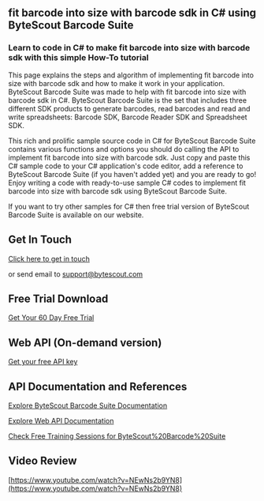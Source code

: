 ## fit barcode into size with barcode sdk in C# using ByteScout Barcode Suite

### Learn to code in C# to make fit barcode into size with barcode sdk with this simple How-To tutorial

This page explains the steps and algorithm of implementing fit barcode into size with barcode sdk and how to make it work in your application. ByteScout Barcode Suite was made to help with fit barcode into size with barcode sdk in C#. ByteScout Barcode Suite is the set that includes three different SDK products to generate barcodes, read barcodes and read and write spreadsheets: Barcode SDK, Barcode Reader SDK and Spreadsheet SDK.

This rich and prolific sample source code in C# for ByteScout Barcode Suite contains various functions and options you should do calling the API to implement fit barcode into size with barcode sdk.  Just copy and paste this C# sample code to your C# application's code editor, add a reference to ByteScout Barcode Suite (if you haven't added yet) and you are ready to go! Enjoy writing a code with ready-to-use sample C# codes to implement fit barcode into size with barcode sdk using ByteScout Barcode Suite.

 If you want to try other samples for C# then free trial version of ByteScout Barcode Suite is available on our website.

## Get In Touch

[Click here to get in touch](https://bytescout.zendesk.com/hc/en-us/requests/new?subject=ByteScout%20Barcode%20Suite%20Question)

or send email to [support@bytescout.com](mailto:support@bytescout.com?subject=ByteScout%20Barcode%20Suite%20Question) 

## Free Trial Download

[Get Your 60 Day Free Trial](https://bytescout.com/download/web-installer?utm_source=github-readme)

## Web API (On-demand version)

[Get your free API key](https://pdf.co/documentation/api?utm_source=github-readme)

## API Documentation and References

[Explore ByteScout Barcode Suite Documentation](https://bytescout.com/documentation/index.html?utm_source=github-readme)

[Explore Web API Documentation](https://pdf.co/documentation/api?utm_source=github-readme)

[Check Free Training Sessions for ByteScout%20Barcode%20Suite](https://academy.bytescout.com/)

## Video Review

[https://www.youtube.com/watch?v=NEwNs2b9YN8](https://www.youtube.com/watch?v=NEwNs2b9YN8)
